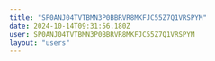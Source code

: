 ```yaml
---
title: "SP0ANJ04TVTBMN3P0BBRVR8MKFJC55Z7Q1VRSPYM"
date: 2024-10-14T09:31:56.180Z
user: SP0ANJ04TVTBMN3P0BBRVR8MKFJC55Z7Q1VRSPYM
layout: "users"
---
```

    